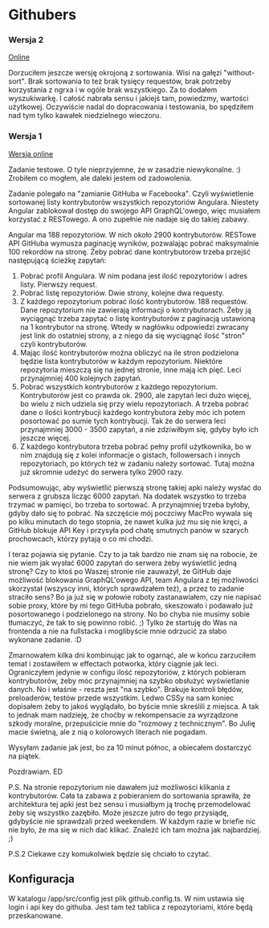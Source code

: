# Githubers

### Wersja 2
[Online](http://nabi.pl/projects/githubers/)

Dorzuciłem jeszcze wersję okrojoną z sortowania. Wisi na gałęzi "without-sort".
Brak sortowania to też brak tysięcy requestów, brak potrzeby korzystania z ngrxa i w ogóle brak wszystkiego. Za to dodałem wyszukiwarkę. I całość nabrała sensu i jakiejś tam, powiedzmy, wartości użytkowej.
Oczywiście nadal do dopracowania i testowania, bo spędziłem nad tym tylko kawałek niedzielnego wieczoru.

### Wersja 1

[Wersja online](http://nabi.pl/test/githubers/)

Zadanie testowe. O tyle nieprzyjemne, że w zasadzie niewykonalne. :)
Zrobiłem co mogłem, ale daleki jestem od zadowolenia.

Zadanie polegało na "zamianie GitHuba w Facebooka". Czyli wyświetlenie sortowanej listy kontrybutorów wszystkich repozytoriów Angulara.
Niestety Angular zablokował dostęp do swojego API GraphQL'owego, więc musiałem korzystać z RESTowego. A ono zupełnie nie nadaje się do takiej zabawy.

Angular ma 188 repozytoriów. W nich około 2900 kontrybutorów. RESTowe API GitHuba wymusza paginację wyników, pozwalając pobrać maksymalnie 100 rekordów na stronę.
Żeby pobrać dane kontrybutorów trzeba przejść następującą ścieżkę zapytań:

1. Pobrać profil Angulara. W nim podana jest ilość repozytoriów i adres listy. Pierwszy request.
2. Pobrać listę repozytoriów. Dwie strony, kolejne dwa requesty.
3. Z każdego repozytorium pobrać ilość kontrybutorów. 188 requestów. Dane repozytorium nie zawierają informacji o kontrybutorach. Żeby ją wyciągnąć trzeba zapytać o listę kontrybutorów z paginacją ustawioną na 1 kontrybutor na stronę. Wtedy w nagłówku odpowiedzi zwracany jest link do ostatniej strony, a z niego da się wyciągnąć ilość "stron" czyli kontrybutorów.
4. Mając ilość kontrybutorów można obliczyć na ile stron podzielona będzie lista kontrybutorów w każdym repozytorium. Niektóre repozytoria mieszczą się na jednej stronie, inne mają ich pięć. Leci przynajmniej 400 kolejnych zapytań.
5. Pobrać wszystkich kontrybutorów z każdego repozytorium. Kontrybutorów jest co prawda ok. 2900, ale zapytań leci dużo więcej, bo wielu z nich udziela się przy wielu repozytoriach. A trzeba pobrać dane o ilości kontrybucji każdego kontrybutora żeby móc ich potem posortować po sumie tych kontrybucji. Tak że do serwera leci przynajmniej 3000 - 3500 zapytań, a nie zdziwiłbym się, gdyby było ich jeszcze więcej.
6. Z każdego kontrybutora trzeba pobrać pełny profil użytkownika, bo w nim znajdują się z kolei informacje o gistach, followersach i innych repozytoriach, po których też w zadaniu należy sortować. Tutaj można już skromnie udeżyć do serwera tylko 2900 razy.

Podsumowując, aby wyświetlić pierwszą stronę takiej apki należy wysłać do serwera z grubsza licząc 6000 zapytań. Na dodatek wszystko to trzeba trzymać w pamięci, bo trzeba to sortować. A przynajmniej trzeba byłoby, gdyby dało się to pobrać. Na szczęście mój poczciwy MacPro wywala się po kilku minutach do tego stopnia, że nawet kulka już mu się nie kręci, a GitHub blokuje API Key i przysyła pod chatę smutnych panów w szarych prochowcach, którzy pytają o co mi chodzi.

I teraz pojawia się pytanie. Czy to ja tak bardzo nie znam się na robocie, że nie wiem jak wysłać 6000 zapytań do serwera żeby wyświetlić jedną stronę? Czy to ktoś po Waszej stronie nie zauważył, że GitHub daje możliwość blokowania GraphQL'owego API, team Angulara z tej możliwości skorzystał (wszyscy inni, których sprawdzałem też), a przez to zadanie straciło sens?
Bo ja już się w połowie roboty zastanawiałem, czy nie napisać sobie proxy, które by mi tego GitHuba pobrało, skeszowało i podawało już posortowanego i podzielonego na strony. No bo chyba nie musimy sobie tłumaczyć, że tak to się powinno robić. ;) Tylko że startuję do Was na frontenda a nie na fullstacka i moglibyście mnie odrzucić za słabo wykonane zadanie. :D

Zmarnowałem kilka dni kombinując jak to ogarnąć, ale w końcu zarzuciłem temat i zostawiłem w effectach potworka, który ciągnie jak leci. Ograniczyłem jedynie w configu ilość repozytoriów, z których pobieram kontrybutorów, żeby móc przynajmniej na szybko obsłużyć wyświetlanie danych. No i właśnie - reszta jest "na szybko". Brakuje kontroli błędów, preloaderów, testów przede wszystkim. Ledwo CSSy na sam koniec dopisałem żeby to jakoś wyglądało, bo byście mnie skreślili z miejsca.
A tak to jednak mam nadzieję, że choćby w rekompensacie za wyrządzone szkody moralne, przepuścicie mnie do "rozmowy z technicznym". Bo Julię macie świetną, ale z nią o kolorowych literach nie pogadam.

Wysyłam zadanie jak jest, bo za 10 minut północ, a obiecałem dostarczyć na piątek.

Pozdrawiam.
ED

P.S.
Na stronie repozytorium nie dawałem już możliwości klikania z kontrybutorów. Cała ta zabawa z pobieraniem do sortowania sprawiła, że architektura tej apki jest bez sensu i musiałbym ją trochę przemodelować żeby się wszystko zazębiło. Może jeszcze jutro do tego przysiądę, gdybyście nie sprawdzali przed weekendem. W każdym razie w briefie nic nie było, że ma się w nich dać klikać. Znaleźć ich tam można jak najbardziej. ;)

P.S.2
Ciekawe czy komukolwiek będzie się chciało to czytać.

## Konfiguracja

W katalogu /app/src/config jest plik github.config.ts. W nim ustawia się login i api key do githuba. Jest tam też tablica z repozytoriami, które będą przeskanowane.
